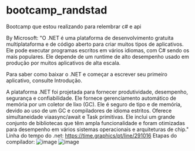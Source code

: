 # bootcamp_randstad
 Bootcamp que estou realizando para relembrar c# e api

By Microsoft: "O .NET é uma plataforma de desenvolvimento gratuita multiplataforma e de código aberto para criar muitos tipos de aplicativos. Ele pode executar programas escritos em vários idiomas, com C# sendo os mais populares. Ele depende de um runtime de alto desempenho usado em produção por muitos aplicativos de alta escala.

Para saber como baixar o .NET e começar a escrever seu primeiro aplicativo, consulte Introdução.

A plataforma .NET foi projetada para fornecer produtividade, desempenho, segurança e confiabilidade. Ele fornece gerenciamento automático de memória por um coletor de lixo (GC). Ele é seguro de tipo e de memória, devido ao uso de um GC e compiladores de idioma estritos. Oferece simultaneidade viaasync/await e Task primitivas. Ele inclui um grande conjunto de bibliotecas que têm ampla funcionalidade e foram otimizadas para desempenho em vários sistemas operacionais e arquiteturas de chip."
Linha do tempo do .net: https://time.graphics/pt/line/291016
Etapas do compilador: 
![image](https://github.com/user-attachments/assets/2724be78-6874-4a65-9fb2-b6a4b46e8735)
![image](https://github.com/user-attachments/assets/64b81399-bb5c-4550-9003-c893fa16afbb)

